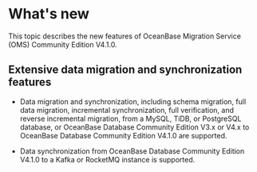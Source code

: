 # What's new

This topic describes the new features of OceanBase Migration Service (OMS) Community Edition V4.1.0.

## Extensive data migration and synchronization features

* Data migration and synchronization, including schema migration, full data migration, incremental synchronization, full verification, and reverse incremental migration, from a MySQL, TiDB, or PostgreSQL database, or OceanBase Database Community Edition V3.x or V4.x to OceanBase Database Community Edition V4.1.0 are supported.

* Data synchronization from OceanBase Database Community Edition V4.1.0 to a Kafka or RocketMQ instance is supported.
